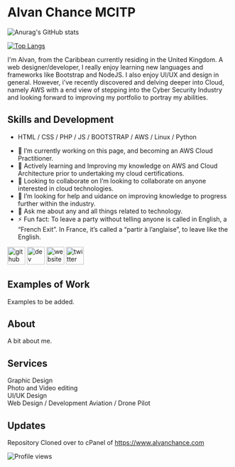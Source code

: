 # Alvan Chance MCITP
![Anurag's GitHub stats](https://github-readme-stats.vercel.app/api?username=alvanchance&show_icons=true&theme=transparent)
<!-- [![Anurag's GitHub stats](https://github-readme-stats.vercel.app/api?username=alvanchance)](https://github.com/anuraghazra/github-readme-stats) -->

[![Top Langs](https://github-readme-stats.vercel.app/api/top-langs/?username=alvanchance&layout=compact)](https://github.com/anuraghazra/github-readme-stats)
<!-- [![Top Langs](https://github-readme-stats.vercel.app/api/top-langs/?username=alvanchance)](https://github.com/anuraghazra/github-readme-stats) -->

<!-- ![Design and Development](https://arturssmirnovs.github.io/github-profile-readme-generator/images/banner.png) -->

I'm Alvan, from the Caribbean currently residing in the United Kingdom. A web designer/developer, I really enjoy learning new languages and frameworks like Bootstrap and NodeJS. I also enjoy UI/UX and design in general. However, i've recently discovered and delving deeper into Cloud, namely AWS with a end view of stepping into the Cyber Security Industry and looking forward to improving my portfolio to portray my abilities.

## Skills and Development

* HTML / CSS / PHP / JS / BOOTSTRAP / AWS / Linux / Python

- 🔭 I’m currently working on this page, and becoming an AWS Cloud Practitioner. 
- 🌱 Actively learning and Improving my knowledge on AWS and Cloud Architecture prior to undertaking my cloud certifications. 
- 👯 Looking to collaborate on I’m looking to collaborate on anyone interested in cloud technologies. 
- 🤔 I’m looking for help and uidance on improving knowledge to progress further within the industry. 
- 💬 Ask me about any and all things related to technology. 
- ⚡ Fun fact: To leave a party without telling anyone is called in English, a “French Exit”. In France, it’s called a “partir à l’anglaise”, to leave like the English. 

[<img src='https://cdn.jsdelivr.net/npm/simple-icons@3.0.1/icons/github.svg' alt='github' height='40'>](https://github.com/alvanchance)  [<img src='https://cdn.jsdelivr.net/npm/simple-icons@3.0.1/icons/dev-dot-to.svg' alt='dev' height='40'>](https://dev.to/alvanchance)  [<img src='https://cdn.jsdelivr.net/npm/simple-icons@3.0.1/icons/icloud.svg' alt='website' height='40'>](https://www.alvanchance.com)  [<img src='https://cdn.jsdelivr.net/npm/simple-icons@3.0.1/icons/twitter.svg' alt='twitter' height='40'>](https://twitter.com/AlvanChance)  

## Examples of Work

Examples to be added.

## About

A bit about me.

## Services

Graphic Design<br />
Photo and Video editing<br />
UI/UK Design<br />
Web Design / Development
Aviation / Drone Pilot

## Updates
Repository Cloned over to cPanel of https://www.alvanchance.com

![Profile views](https://gpvc.arturio.dev/alvanchance)
